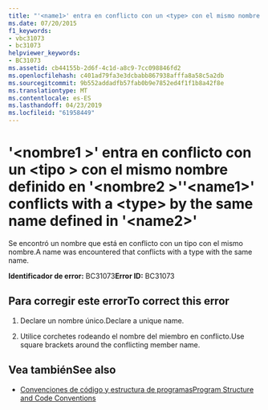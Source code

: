 ```yaml
---
title: "'<name1>' entra en conflicto con un <type> con el mismo nombre definido en '<name2>'"
ms.date: 07/20/2015
f1_keywords:
- vbc31073
- bc31073
helpviewer_keywords:
- BC31073
ms.assetid: cb44155b-2d6f-4c1d-a8c9-7cc098846fd2
ms.openlocfilehash: c401ad79fa3e3dcbabb867938afffa8a58c5a2db
ms.sourcegitcommit: 9b552addadfb57fab0b9e7852ed4f1f1b8a42f8e
ms.translationtype: MT
ms.contentlocale: es-ES
ms.lasthandoff: 04/23/2019
ms.locfileid: "61958449"
---
```

# <a name="name1-conflicts-with-a-type-by-the-same-name-defined-in-name2"></a><span data-ttu-id="1ff0c-102">'\<nombre1 >' entra en conflicto con un \<tipo > con el mismo nombre definido en '\<nombre2 >'</span><span class="sxs-lookup"><span data-stu-id="1ff0c-102">'\<name1>' conflicts with a \<type> by the same name defined in '\<name2>'</span></span>
<span data-ttu-id="1ff0c-103">Se encontró un nombre que está en conflicto con un tipo con el mismo nombre.</span><span class="sxs-lookup"><span data-stu-id="1ff0c-103">A name was encountered that conflicts with a type with the same name.</span></span>  
  
 <span data-ttu-id="1ff0c-104">**Identificador de error:** BC31073</span><span class="sxs-lookup"><span data-stu-id="1ff0c-104">**Error ID:** BC31073</span></span>  
  
## <a name="to-correct-this-error"></a><span data-ttu-id="1ff0c-105">Para corregir este error</span><span class="sxs-lookup"><span data-stu-id="1ff0c-105">To correct this error</span></span>  
  
1. <span data-ttu-id="1ff0c-106">Declare un nombre único.</span><span class="sxs-lookup"><span data-stu-id="1ff0c-106">Declare a unique name.</span></span>  
  
2. <span data-ttu-id="1ff0c-107">Utilice corchetes rodeando el nombre del miembro en conflicto.</span><span class="sxs-lookup"><span data-stu-id="1ff0c-107">Use square brackets around the conflicting member name.</span></span>  
  
## <a name="see-also"></a><span data-ttu-id="1ff0c-108">Vea también</span><span class="sxs-lookup"><span data-stu-id="1ff0c-108">See also</span></span>

- [<span data-ttu-id="1ff0c-109">Convenciones de código y estructura de programas</span><span class="sxs-lookup"><span data-stu-id="1ff0c-109">Program Structure and Code Conventions</span></span>](../../visual-basic/programming-guide/program-structure/program-structure-and-code-conventions.md)
